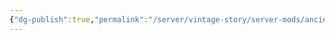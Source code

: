 ```yaml
---
{"dg-publish":true,"permalink":"/server/vintage-story/server-mods/ancient-armory/","tags":["vs-up-to-date"]}
---
```


